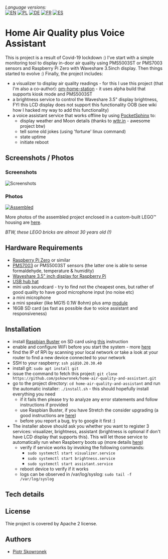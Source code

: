 _Language versions:_\
[![EN](https://github.com/pskowronek/home-air-quality-and-assistant/raw/master/www/flags/lang-US.png)](https://github.com/pskowronek/home-air-quality-and-assistant) 
[![PL](https://github.com/pskowronek/home-air-quality-and-assistant/raw/master/www/flags/lang-PL.png)](https://translate.googleusercontent.com/translate_c?sl=en&tl=pl&u=https://github.com/pskowronek/home-air-quality-and-assistant)
[![DE](https://github.com/pskowronek/home-air-quality-and-assistant/raw/master/www/flags/lang-DE.png)](https://translate.googleusercontent.com/translate_c?sl=en&tl=de&u=https://github.com/pskowronek/home-air-quality-and-assistant)
[![FR](https://github.com/pskowronek/home-air-quality-and-assistant/raw/master/www/flags/lang-FR.png)](https://translate.googleusercontent.com/translate_c?sl=en&tl=fr&u=https://github.com/pskowronek/home-air-quality-and-assistant)
[![ES](https://github.com/pskowronek/home-air-quality-and-assistant/raw/master/www/flags/lang-ES.png)](https://translate.googleusercontent.com/translate_c?sl=en&tl=es&u=https://github.com/pskowronek/home-air-quality-and-assistant)

# Home Air Quality plus Voice Assistant

This is project is a result of Covid-19 lockdown :)
I've start with a simple monitoring tool to display in-door air quality using PMS5003ST or PMS7003 sensors and Raspberry Pi Zero with Waveshare 3.5inch display. Then things started to evolve :)
Finally, the project includes:
- a visualizer to display air quality readings - for this I use this project (that I'm also a co-author): [pm-home-station](https://github.com/rjaros87/pm-home-station/) - it uses alpha build that supports kiosk mode and PMS5003ST
- a brightness service to control the Waveshare 3.5" display brightness, FYI this LCD display does not support this functionality OOB (see wiki how I hacked my way to add this functionality)
- a voice assistant service that works offline by using [PocketSphinx](https://github.com/cmusphinx/pocketsphinx) to:
  - display weather and Moon details (thanks to [wttr.in](https://github.com/chubin/wttr.in) - awesome project btw)
  - tell some old jokes (using 'fortune' linux command)
  - state uptime
  - initiate reboot

## Screenshots / Photos

### Screenshots
![Screenshots](https://github.com/pskowronek/home-air-quality-and-assistant/raw/master/www/screenshots/screenshots.gif)


### Photos
[![Assembled](https://pskowronek.github.io/home-air-quality-and-assistant/www/assembled/01.JPG)](https://pskowronek.github.io/home-air-quality-and-assistant/www/assembled/index.html "Photos of the assembled home-air-quality-and-assistant")

More photos of the assembled project enclosed in a custom-built LEGO™ housing are [here](https://pskowronek.github.io/home-air-quality-and-assistant/www/assembled/index.html "Photos of assembled home-air-quality-and-assistant").

*BTW, these LEGO bricks are almost 30 years old (!)*


## Hardware Requirements

- [Raspberry Pi Zero](https://botland.com.pl/en/modules-and-kits-raspberry-pi-is-zero/9749-raspberry-pi-zero-wh-512mb-ram-wifi-bt41-with-connectors.html) or similar
- [PMS7003](https://botland.com.pl/en/sensors-clean-air/10924-dust-air-clean-sensor-pms7003-33v-uart.html?search_query=PMS7003&results=6) or PMS5003ST sensors (the latter one is able to sense formaldehyde, temperature & humidity)
- [Waveshare 3.5" inch display for Raspberry Pi](https://botland.com.pl/en/displays-raspberry-pi/4479-touch-screen-a-resistive-lcd-35-320x480px-gpio-for-raspberry-pi-432bzero-waveshare-9904.html)
- [USB hub hat](https://botland.com.pl/en/raspberry-pi-hat-extenders-findings/8870-hub-usb-hat-4-port-hub-for-raspberry-pi-4b3b3bzero-waveshare-12694.html)
- mini usb soundcard - try to find not the cheapest ones, but rather of good quality to have good microphone input (no noise etc)
- a mini microphone
- a mini speaker (like MG15 0.1W 8ohm) plus amp [module](https://botland.com.pl/en/mp3-wav-oog-midi/6641-amplifier-audio-stereo-2x3w-5v-arduino-bascom-avr-green.html)
- 16GB SD card (as fast as possible due to voice assistant and responsiveness)

## Installation

- install [Raspbian Buster](https://www.raspberrypi.org/downloads/) on SD card using [this](https://www.raspberrypi.org/documentation/installation/installing-images/README.md) instruction
- enable and configure WiFi before you start the system - more [here](https://howchoo.com/g/ndy1zte2yjn/how-to-set-up-wifi-on-your-raspberry-pi-without-ethernet)
- find the IP of RPi by scanning your local network or take a look at your router to find a new device connected to your network
- SSH to your raspberry: ```ssh pi@10.20.30.40```
- install git: ```sudo apt install git```
- issue the command to fetch this project: ```git clone https://github.com/pskowronek/home-air-quality-and-assistant.git```
- go to the project directory: ```cd home-air-quality-and-assistant``` and run the automatic installer: ```./install.sh``` - this should hopefully install everything you need
  - if it fails then please try to analyze any error statements and follow instructions if provided
  - use Raspbian Buster, if you have Stretch the consider upgrading (a good instructions are [here](http://baddotrobot.com/blog/2019/08/29/upgrade-raspian-stretch-to-buster/))
  - before you report a bug, try to google it first :)
- The installer above should ask you whether you want to register 3 services: visualizer, brightness, assistant (brightness is optional if don't have LCD display that supports this).
This will let those service to automatically run when Raspberry boots up (more details [here](https://www.raspberrypi.org/documentation/linux/usage/systemd.md))
  - verify if service works by invoking the following commands:
    - ```sudo systemctl start visualizer.service```
    - ```sudo systemctl start brightness.service```
    - ```sudo systemctl start assistant.service```
  - reboot device to verify if it works
  - logs can be observed in /var/log/syslog: ```sudo tail -f /var/log/syslog```

## Tech details


## License

Thie project is covered by Apache 2 license.

## Authors

- [Piotr Skowronek](https://github.com/pskowronek)

